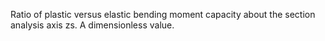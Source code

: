 ﻿Ratio of plastic versus elastic bending moment capacity about the section analysis axis zs. A dimensionless value.
